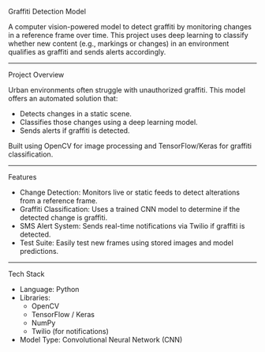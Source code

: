 Graffiti Detection Model

A computer vision-powered model to detect graffiti by monitoring changes in a reference frame over time. This project uses deep learning to classify whether new content (e.g., markings or changes) in an environment qualifies as graffiti and sends alerts accordingly.

---
Project Overview

Urban environments often struggle with unauthorized graffiti. This model offers an automated solution that:
- Detects changes in a static scene.
- Classifies those changes using a deep learning model.
- Sends alerts if graffiti is detected.

Built using OpenCV for image processing and TensorFlow/Keras for graffiti classification.

---
Features

- Change Detection: Monitors live or static feeds to detect alterations from a reference frame.
- Graffiti Classification: Uses a trained CNN model to determine if the detected change is graffiti.
- SMS Alert System: Sends real-time notifications via Twilio if graffiti is detected.
- Test Suite: Easily test new frames using stored images and model predictions.

---

Tech Stack

- Language: Python
- Libraries: 
  - OpenCV
  - TensorFlow / Keras
  - NumPy
  - Twilio (for notifications)
- Model Type: Convolutional Neural Network (CNN)
